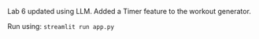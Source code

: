 Lab 6 updated using LLM. Added a Timer feature to the workout generator.

Run using: `streamlit run app.py`
